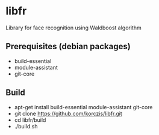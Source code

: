 # libfr

Library for face recognition using Waldboost algorithm

## Prerequisites (debian packages)

*  build-essential 
*  module-assistant
*  git-core

## Build

* apt-get install build-essential module-assistant git-core
* git clone https://github.com/korczis/libfr.git
* cd libfr/build
* ./build.sh
